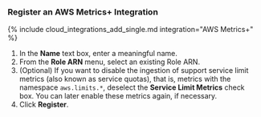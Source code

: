 ### Register an AWS Metrics+ Integration

{% include cloud_integrations_add_single.md integration="AWS Metrics+" %}

1. In the **Name** text box, enter a meaningful name.
2. From the **Role ARN** menu, select an existing Role ARN.
3. (Optional) If you want to disable the ingestion of support service limit metrics (also known as service quotas), that is, metrics with the namespace `aws.limits.*`, deselect the **Service Limit Metrics** check box. You can later enable these metrics again, if necessary.
4. Click **Register**. 

